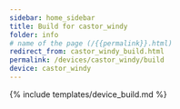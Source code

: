 ```yaml
---
sidebar: home_sidebar
title: Build for castor_windy
folder: info
# name of the page (/{{permalink}}.html)
redirect_from: castor_windy_build.html
permalink: /devices/castor_windy/build
device: castor_windy
---
```

{% include templates/device_build.md %}
